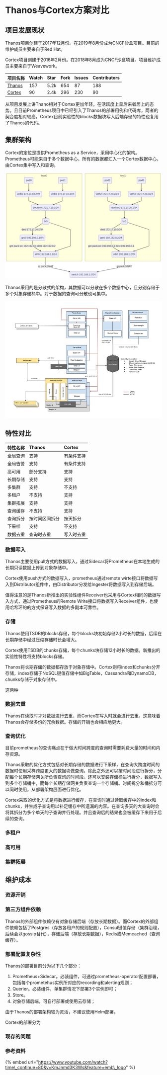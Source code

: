 # Thanos与Cortex方案对比

## 项目发展现状

Thanos项目创建于2017年12月份。在2019年8月份成为CNCF沙盒项目。目前的维护成员主要来自于Red Hat。

Cortex项目创建于2016年2月份。在2018年8月成为CNCF沙盒项目。项目维护成员主要来自于Weavework。

| 项目名称 | Watch | Star | Fork | Issues | Contributors |
| :--- | :--- | :--- | :--- | :--- | :--- |
| [Thanos](https://github.com/thanos-io/thanos) | 157 | 5.2k | 654 | 87 | 188 |
| [Cortex](https://github.com/cortexproject/cortex) | 90 | 2.4k | 296 | 230 | 90 |

从项目发展上讲Thano相对于Cortex更加年轻，在活跃度上呈后来者居上的态势。且目前Prometheus项目中已经引入了Thanos的部署用例和代码库，两者的契合度相对较高。Cortex目前实验性的blocks数据块写入后端存储的特性也复用了Thanos的代码。

## 集群架构

Cortex的定位是提供Prometheus as a Service，采用中心化的架构。Prometheus可能来自于多个数据中心，所有的数据都汇入一个Cortex数据中心，由Cortex集中写入和查询。

![](../../.gitbook/assets/image%20%2811%29.png)



Thanos采用的是分散式的架构，其数据可以分散在多个数据中心，且分别存储于多个对象存储桶中。对于数据的查询可分散也可集中。

![](../../.gitbook/assets/image%20%282%29.png)

## 特性对比

| 特性名称 | Thanos | Cortex |
| :--- | :--- | :--- |
| 全局查询 | 支持 | 有条件支持 |
| 全局告警 | 支持 | 有条件支持 |
| 高可用 | 部分支持 | 支持 |
| 长期存储 | 支持 | 支持 |
| 多集群 | 支持 | 不支持 |
| 多租户 | 不支持 | 支持 |
| 集群拓展 | 支持 | 支持 |
| 查询缓存 | 不支持 | 支持 |
| 查询拆分 | 按时间区间拆分 | 按天拆分 |
| 下采样 | 支持 | 不支持 |
| 数据去重 | 查询时去重 | 写入时去重 |

### 数据写入

Thanos主要使用pull方式的数据写入，通过Sidecar将Prometheus在本地生成的长期只读数据上传到对象存储中。

Cortex使用push方式的数据写入，prometheus通过remote wirte接口将数据写入到Distributor组件中，由Distributor分发给Ingester将数据写入到存储后端。

值得注意的是Thanos新推出的实验性组件Receiver也采用与Cortex相同的数据写入方式，通过Prometheus的Remote Write接口将数据写入Receiver组件，也使用哈希环的的方式保证写入数据的多副本可靠性。

### 存储

Thanos使用TSDB的blocks存储，每个blocks块初始存储2小时长的数据，后续在长期存储中经过压缩存储时长会增大。

Cortex使用TSDB的chunks存储，每个chunks块存储12小时长的数据。新推出的实验性特性将支持blocks存储。

Thanos将长期存储的数据都存放于对象存储中。Cortex则将index和chunks分开存储，index存储于NoSQL键值存储中如BigTable，Cassandra和DynamoDB，chunks存储于对象存储中。

这两种

### 数据去重

Thanos在读取时才对数据进行去重，而Cortex在写入时就会进行去重。这意味着Thanos会存储多份的冗余数据。存储的开销也会相应地更大。

### 查询优化

目前prometheus的查询痛点在于做大时间跨度的查询时需要耗费大量的时间和内存资源。

Thanos采取的优化方式包括对长期存储的数据进行下采样，在查询大跨度时间的数据时使用采样跨度更大的数据块做查询。除此之外还可以按时间段进行拆分，分配每个长期存储网关所负责查询的时间段。还可以安装存储桶进行拆分，数据写入到多个存储桶中，而每个长期存储网关负责查询一个存储桶。时间拆分和桶拆分可以同时使用，从部署架构层面进行优化。

Cortex采取的优化方式是将数据进行缓存，在查询时通过读取缓存中的index和chunks，并生成子查询用以补足缓存中所遗漏的内容。在查询多天的大查询时会将其拆分为多个单天的子查询并行处理。并且查询后的结果也会被缓存下来用于后续的查询。

### 多租户

### 高可用

### 集群拓展

## 维护成本

### 资源开销



### 第三方组件依赖

Thanos的外部组件依赖仅有对象存储后端（存放长期数据）。而Cortex的外部组件依赖包括了Postgres（存放各租户的规则配置），Consul键值存储（集群治理，后续会以gossip替代），存储后端（存放长期数据），Redis或Memcached（查询缓存）。

### 部署配置复杂性

Thanos的部署目前分为以下几个部分：

1. Prometheus+Sidecar。必装组件，可通过prometheus-operator配置部署，包括每个prometehus实例所对应的recording和alerting规则；
2. Querier。必装组件，单集群情况下部署3个实例即可；
3. Store。
4. 对象存储后端，可自行部署或使用云存储；

由于Thanos的部署架构较为灵活，不建议使用Helm部署。

Cortex的部署分为

### 现存的问题

### 参考资料

{% embed url="https://www.youtube.com/watch?time\_continue=80&v=KmJnmd3K3Ws&feature=emb\_logo" %}



